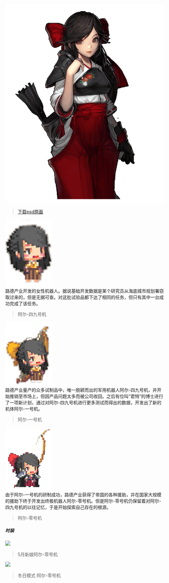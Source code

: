 <link rel="stylesheet" type="text/css" media="screen" href="/styles/bubble.css" />

![](./atlas0-172650.png)

> [下载psd原画](./atlas0-172650.psd)

<div class="chat">
<img src="4.png" width="150"/><div class="bubble me">路德产业开发的女性机器人。据说基础开发数据是某个研究员从海底城市规划署窃取过来的，但是无据可查。对这批试验品都下达了相同的任务，但只有其中一台成功完成了该任务。</div><blockquote>阿尔-四九号机</blockquote>
<img src="5.png" width="150"/><div class="bubble me">路德产业量产的众多试制品中，唯一脱颖而出的军用机器人阿尔-四九号机，并开始推销至市场上，但因产品问题太多而被公司收回。之后有位叫“君特”的博士进行了一项新计划，通过对阿尔-四九号机进行更多测试而得出的数据，开发出了新的机体阿尔-一号机。
</div><blockquote>阿尔-一号机</blockquote>
<img src="6.png" width="150"/><div class="bubble me">由于阿尔-一号机的研制成功，路德产业获得了帝国的各种援助，并在国家大规模的援助下终于开发出终极机器人阿尔-零号机。但是阿尔-零号机仍保留着对阿尔-四九号机的以往记忆，于是开始探索自己存在的根源。
</div><blockquote>阿尔-零号机</blockquote>
</div>


##### 时装


![](COS_AR_5_3.png)
> 5月新娘阿尔-零号机

![](COS_EVENT_AR_5_WINTER.png)
> 冬日模式 阿尔-零号机



<audio hidden autoplay loop>
  <source src="/audio/BGM_HERO_HOUSE_LOOP.wav" type="audio/wav">  
</audio>

